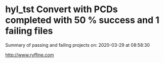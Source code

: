 # hyl_tst Convert with PCDs completed with 50 % success and 1 failing files

Summary of passing and failing projects on: 2020-03-29 at 08:58:30

http://www.ryffine.com
